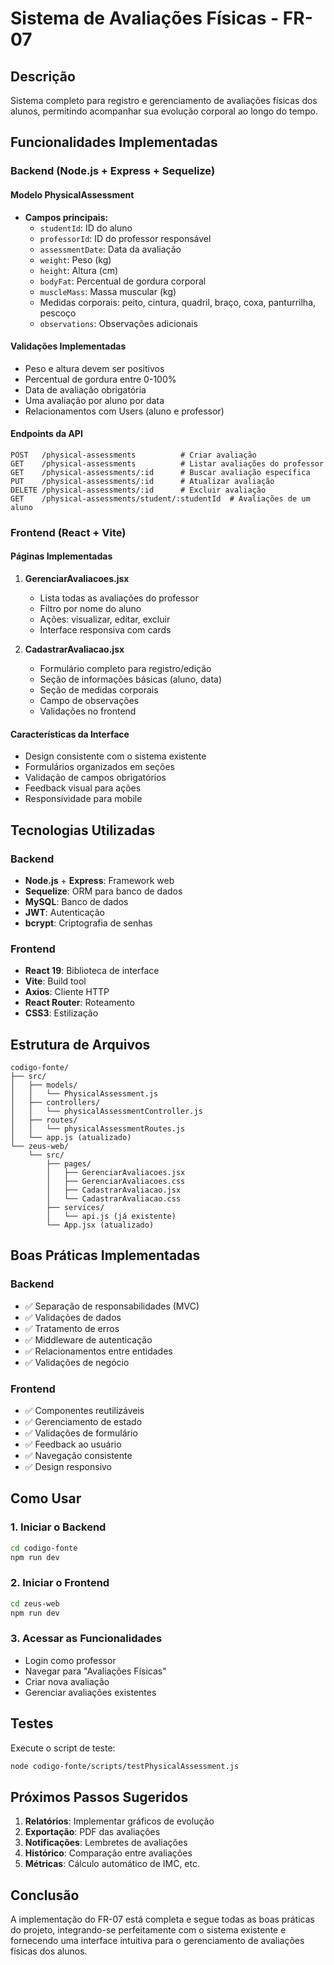 # Sistema de Avaliações Físicas - FR-07

## Descrição
Sistema completo para registro e gerenciamento de avaliações físicas dos alunos, permitindo acompanhar sua evolução corporal ao longo do tempo.

## Funcionalidades Implementadas

### Backend (Node.js + Express + Sequelize)

#### Modelo PhysicalAssessment
- **Campos principais:**
  - `studentId`: ID do aluno
  - `professorId`: ID do professor responsável
  - `assessmentDate`: Data da avaliação
  - `weight`: Peso (kg)
  - `height`: Altura (cm)
  - `bodyFat`: Percentual de gordura corporal
  - `muscleMass`: Massa muscular (kg)
  - Medidas corporais: peito, cintura, quadril, braço, coxa, panturrilha, pescoço
  - `observations`: Observações adicionais

#### Validações Implementadas
- Peso e altura devem ser positivos
- Percentual de gordura entre 0-100%
- Data de avaliação obrigatória
- Uma avaliação por aluno por data
- Relacionamentos com Users (aluno e professor)

#### Endpoints da API
```
POST   /physical-assessments          # Criar avaliação
GET    /physical-assessments          # Listar avaliações do professor
GET    /physical-assessments/:id      # Buscar avaliação específica
PUT    /physical-assessments/:id      # Atualizar avaliação
DELETE /physical-assessments/:id      # Excluir avaliação
GET    /physical-assessments/student/:studentId  # Avaliações de um aluno
```

### Frontend (React + Vite)

#### Páginas Implementadas

1. **GerenciarAvaliacoes.jsx**
   - Lista todas as avaliações do professor
   - Filtro por nome do aluno
   - Ações: visualizar, editar, excluir
   - Interface responsiva com cards

2. **CadastrarAvaliacao.jsx**
   - Formulário completo para registro/edição
   - Seção de informações básicas (aluno, data)
   - Seção de medidas corporais
   - Campo de observações
   - Validações no frontend

#### Características da Interface
- Design consistente com o sistema existente
- Formulários organizados em seções
- Validação de campos obrigatórios
- Feedback visual para ações
- Responsividade para mobile

## Tecnologias Utilizadas

### Backend
- **Node.js** + **Express**: Framework web
- **Sequelize**: ORM para banco de dados
- **MySQL**: Banco de dados
- **JWT**: Autenticação
- **bcrypt**: Criptografia de senhas

### Frontend
- **React 19**: Biblioteca de interface
- **Vite**: Build tool
- **Axios**: Cliente HTTP
- **React Router**: Roteamento
- **CSS3**: Estilização

## Estrutura de Arquivos

```
codigo-fonte/
├── src/
│   ├── models/
│   │   └── PhysicalAssessment.js
│   ├── controllers/
│   │   └── physicalAssessmentController.js
│   ├── routes/
│   │   └── physicalAssessmentRoutes.js
│   └── app.js (atualizado)
└── zeus-web/
    └── src/
        ├── pages/
        │   ├── GerenciarAvaliacoes.jsx
        │   ├── GerenciarAvaliacoes.css
        │   ├── CadastrarAvaliacao.jsx
        │   └── CadastrarAvaliacao.css
        ├── services/
        │   └── api.js (já existente)
        └── App.jsx (atualizado)
```

## Boas Práticas Implementadas

### Backend
- ✅ Separação de responsabilidades (MVC)
- ✅ Validações de dados
- ✅ Tratamento de erros
- ✅ Middleware de autenticação
- ✅ Relacionamentos entre entidades
- ✅ Validações de negócio

### Frontend
- ✅ Componentes reutilizáveis
- ✅ Gerenciamento de estado
- ✅ Validações de formulário
- ✅ Feedback ao usuário
- ✅ Navegação consistente
- ✅ Design responsivo

## Como Usar

### 1. Iniciar o Backend
```bash
cd codigo-fonte
npm run dev
```

### 2. Iniciar o Frontend
```bash
cd zeus-web
npm run dev
```

### 3. Acessar as Funcionalidades
- Login como professor
- Navegar para "Avaliações Físicas"
- Criar nova avaliação
- Gerenciar avaliações existentes

## Testes

Execute o script de teste:
```bash
node codigo-fonte/scripts/testPhysicalAssessment.js
```

## Próximos Passos Sugeridos

1. **Relatórios**: Implementar gráficos de evolução
2. **Exportação**: PDF das avaliações
3. **Notificações**: Lembretes de avaliações
4. **Histórico**: Comparação entre avaliações
5. **Métricas**: Cálculo automático de IMC, etc.

## Conclusão

A implementação do FR-07 está completa e segue todas as boas práticas do projeto, integrando-se perfeitamente com o sistema existente e fornecendo uma interface intuitiva para o gerenciamento de avaliações físicas dos alunos.
